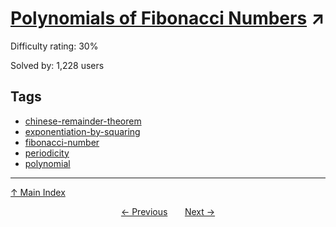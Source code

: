 # [Polynomials of Fibonacci Numbers](https://projecteuler.net/problem=435) ↗️

Difficulty rating: 30%

Solved by: 1,228 users
## Tags

- [chinese-remainder-theorem](../tags/chinese-remainder-theorem.md)
- [exponentiation-by-squaring](../tags/exponentiation-by-squaring.md)
- [fibonacci-number](../tags/fibonacci-number.md)
- [periodicity](../tags/periodicity.md)
- [polynomial](../tags/polynomial.md)



---

[↑ Main Index](../README.md)


<div align=center><a href='434.md'>← Previous</a> &nbsp;&nbsp; &nbsp;&nbsp;  <a href='436.md'>Next →</a></div>
